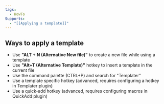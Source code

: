 ```yaml
---
tags:
  - HowTo
Supports:
  - "[[Applying a template]]"
---
```

## Ways to apply a template 

- Use **"ALT + N (Alternative New file)"** to create a new file while using a template 
- Use **"Alt+T (Alternative Template)"** hotkey to insert a template in the current file
- Use the command palette  (CTRL+P) and search for "Templater"
- Use a template specific hotkey (advanced, requires configuring a hotkey in Templater plugin)
- Use a quick-add hotkey (advanced, requires configuring macros in QuickAdd plugin)